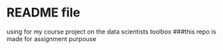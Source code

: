 # README file
using for my course project on the data scientists toolbox
###this repo is made for assignment purpouse
